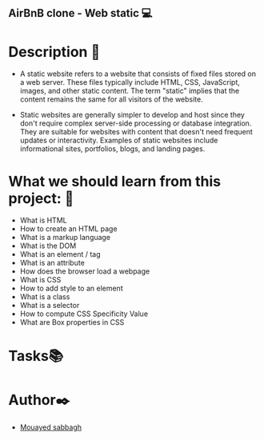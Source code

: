 ## AirBnB clone - Web static 💻
# Description 💬
- A static website refers to a website that consists of fixed files stored on a web server. These files typically include HTML, CSS, JavaScript, images, and other static content. The term "static" implies that the content remains the same for all visitors of the website.

- Static websites are generally simpler to develop and host since they don't require complex server-side processing or database integration. They are suitable for websites with content that doesn't need frequent updates or interactivity. Examples of static websites include informational sites, portfolios, blogs, and landing pages.
# What we should learn from this project: 📑

- What is HTML
- How to create an HTML page
- What is a markup language
- What is the DOM
- What is an element / tag
- What is an attribute
- How does the browser load a webpage
- What is CSS
- How to add style to an element
- What is a class
- What is a selector
- How to compute CSS Specificity Value
- What are Box properties in CSS
# Tasks📚
# Author✒️
- [Mouayed sabbagh](https://github.com/MOUAYEDSB)